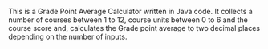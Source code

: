 This is a Grade Point Average Calculator written in Java code. 
It collects a number of courses between 1 to 12, course units between 0 to 6 and the course score and,
calculates the Grade point average to two decimal places depending on the number of inputs.
